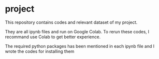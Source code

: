 # project
This repository contains codes and relevant dataset of my project.

They are all ipynb files and run on Google Colab. To rerun these codes, I recommand use Colab to get better experience.

The required python packages has been mentioned in each ipynb file and I wrote the codes for installing them
